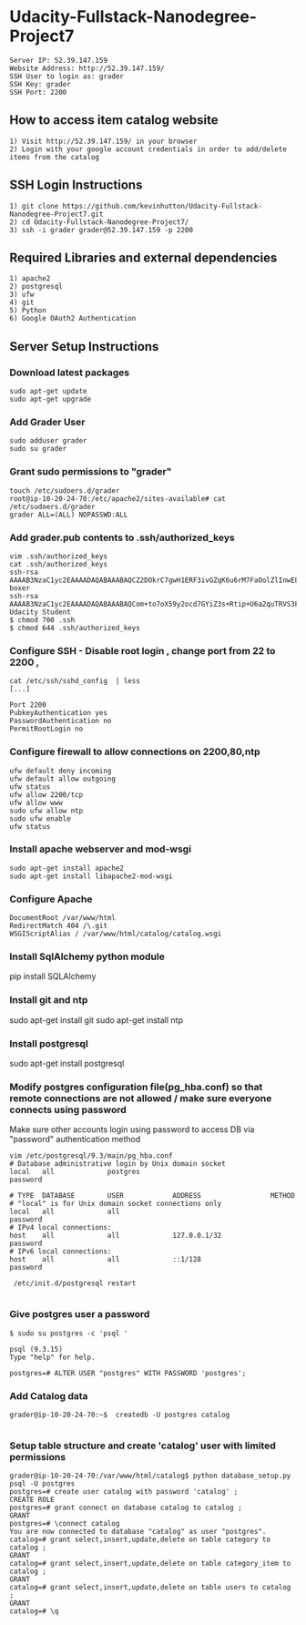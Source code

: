 # Udacity-Fullstack-Nanodegree-Project7
```
Server IP: 52.39.147.159
Website Address: http://52.39.147.159/
SSH User to login as: grader
SSH Key: grader
SSH Port: 2200
```
## How to access item catalog website
```
1) Visit http://52.39.147.159/ in your browser
2) Login with your google account credentials in order to add/delete items from the catalog
```
## SSH Login Instructions
```
1) git clone https://github.com/kevinhutton/Udacity-Fullstack-Nanodegree-Project7.git
2) cd Udacity-Fullstack-Nanodegree-Project7/
3) ssh -i grader grader@52.39.147.159 -p 2200
```
## Required Libraries and external dependencies
```
1) apache2
2) postgresql
3) ufw
4) git
5) Python
6) Google OAuth2 Authentication
```

## Server Setup Instructions


### Download latest packages
```
sudo apt-get update
sudo apt-get upgrade
```
### Add Grader User
```
sudo adduser grader
sudo su grader
```
### Grant sudo permissions to "grader"
```
touch /etc/sudoers.d/grader
root@ip-10-20-24-70:/etc/apache2/sites-available# cat /etc/sudoers.d/grader
grader ALL=(ALL) NOPASSWD:ALL
```
### Add grader.pub contents to .ssh/authorized_keys
```
vim .ssh/authorized_keys 
cat .ssh/authorized_keys
ssh-rsa AAAAB3NzaC1yc2EAAAADAQABAAABAQCZ2DOkrC7gwH1ERF3ivGZqK6u6rM7FaOolZlInwELI2Gq6lXHMJdOu8TjrbczQOIgkPwMow96v00L1gtw5TY8b/dJKAo7Vrx/Ohs1DiRqcfRmPR5bevB+YpPY/Jac+PM6A7rFmuFSBMtjkpQ+Jzy61f0WKnJqzaEG9u5s5clvIJ1BtcNlvCZ0DFRdI273QMwkVgSiLJik9zhxjlFlchgJoWCVSFQUgxFToNJ9I7zKGyf6DqiYyzwLxpZx3LJP1YH2WMHdi0IMyo0TFPb/lGmxjFcBMHazMJfOkH7KiTE6Oi98XKzPmrVma1PUWxYVv+XrbNtN9S5LoHlDK8pGxH1RH boxer
ssh-rsa AAAAB3NzaC1yc2EAAAADAQABAAABAQCom+to7oX59y2ocd7GYiZ3s+Rtip+U6a2quTRVS3Fz2gAFk4+wKrAcHb08el7+eST3WkNU1xOSAd3vZWzJHKS9gxahE5IZFsFcFNWZ+eemfP9Y/hsfhibvqID37AfgkU0x3XOWW093hOve3lwL9M6GYYzRt7Wx9UAtK6SQ40EvL2i77H3MCmdz+qmmf23QkmnxPsYLUD0hXR/jj7et3GssrLfdXK+Ey+Uzl5V1Qf15hApJ7i7tyW+d/T83TRMyIc2OcrWh3nKaXezCamwxBlZA3p4UprN8sLZEZrZRPZSaipnbVd1CRf0vzV6H1/C8DqaB9CPHiPkyL/NeLzrG0sgj Udacity Student
$ chmod 700 .ssh
$ chmod 644 .ssh/authorized_keys
```
### Configure SSH - Disable root login , change port from 22 to 2200 , 
```
cat /etc/ssh/sshd_config  | less
[...]

Port 2200
PubkeyAuthentication yes
PasswordAuthentication no
PermitRootLogin no

```
### Configure firewall to allow connections on 2200,80,ntp
```
ufw default deny incoming
ufw default allow outgoing
ufw status
ufw allow 2200/tcp
ufw allow www
sudo ufw allow ntp
sudo ufw enable
ufw status
```

### Install apache webserver and mod-wsgi
```
sudo apt-get install apache2
sudo apt-get install libapache2-mod-wsgi
```

### Configure Apache
```
DocumentRoot /var/www/html
RedirectMatch 404 /\.git
WSGIScriptAlias / /var/www/html/catalog/catalog.wsgi

```

### Install SqlAlchemy python module

pip install SQLAlchemy

### Install git and ntp
sudo apt-get install git
sudo apt-get install ntp

### Install postgresql
sudo apt-get install postgresql

### Modify postgres configuration file(pg_hba.conf) so that remote connections are not allowed / make sure everyone connects using password

Make sure other accounts login using password to access DB via "password" authentication method
```
vim /etc/postgresql/9.3/main/pg_hba.conf 
# Database administrative login by Unix domain socket
local   all             postgres                               password 

# TYPE  DATABASE        USER            ADDRESS                 METHOD
# "local" is for Unix domain socket connections only
local   all             all                                    password 
# IPv4 local connections:
host    all             all             127.0.0.1/32           password 
# IPv6 local connections:
host    all             all             ::1/128                password 

 /etc/init.d/postgresql restart


```
### Give postgres user a password
```
$ sudo su postgres -c 'psql ' 

psql (9.3.15)
Type "help" for help.

postgres=# ALTER USER "postgres" WITH PASSWORD 'postgres';
```

### Add Catalog data
 ```
 grader@ip-10-20-24-70:~$  createdb -U postgres catalog
  
```

### Setup table structure and create 'catalog' user with limited permissions
```
grader@ip-10-20-24-70:/var/www/html/catalog$ python database_setup.py
psql -U postgres
postgres=# create user catalog with password 'catalog' ; 
CREATE ROLE
postgres=# grant connect on database catalog to catalog ;
GRANT
postgres=# \connect catalog
You are now connected to database "catalog" as user "postgres".
catalog=# grant select,insert,update,delete on table category to catalog ;
GRANT
catalog=# grant select,insert,update,delete on table category_item to catalog ;
GRANT
catalog=# grant select,insert,update,delete on table users to catalog ;
GRANT
catalog=# \q

```


